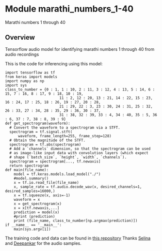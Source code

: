 # Module marathi_numbers_1-40
Marathi numbers 1 through 40

## Overview
Tensorflow audio model for identifying marathi numbers 1 through 40 from audio recordings

This is the code for inferencing using this model:

```
import tensorflow as tf
from keras import models
import numpy as np
import sys
class_to_number = {0 : 1, 1 : 10, 2 : 11, 3 : 12, 4 : 13, 5 : 14, 6 : 15, 7 : 16, 8 : 17, 9 : 18, 10 : 19,
                         11 : 2, 12 : 20, 13 : 21, 14 : 22, 15 : 23, 16 : 24, 17 : 25, 18 : 26, 19 : 27, 20 : 28,
                         21 : 29, 22 : 3, 23 : 30, 24 : 31, 25 : 32, 26 : 33, 27 : 34, 28 : 35, 29 : 36, 30 : 37,
                         31 : 38, 32 : 39, 33 : 4, 34 : 40, 35 : 5, 36 : 6, 37 : 7, 38 : 8, 39 : 9}
def get_spectrogram(waveform):
  # Convert the waveform to a spectrogram via a STFT.
  spectrogram = tf.signal.stft(
      waveform, frame_length=255, frame_step=128)
  # Obtain the magnitude of the STFT.
  spectrogram = tf.abs(spectrogram)
  # Add a `channels` dimension, so that the spectrogram can be used
  # as image-like input data with convolution layers (which expect
  # shape (`batch_size`, `height`, `width`, `channels`).
  spectrogram = spectrogram[..., tf.newaxis]
  return spectrogram
def main(file_name):
    model = tf.keras.models.load_model("./")
    #model.summary()
    x = tf.io.read_file(file_name)
    x, sample_rate = tf.audio.decode_wav(x, desired_channels=1, desired_samples=16000,)
    x = tf.squeeze(x, axis=-1)
    waveform = x
    x = get_spectrogram(x)
    x = x[tf.newaxis,...]
    prediction = model(x)
    #print (prediction)
    print (file_name, class_to_number[np.argmax(prediction)])
if __name__ == '__main__':
    main(sys.argv[1])
```
The training code and data can be found in [this repository](https://github.com/sameermahajan/ML-Audio-Models) Thanks [Selina](https://github.com/selinaarokiaswamy-GSLAB) and [Deepankar](https://github.com/Deepankarkr) for the audio samples.

